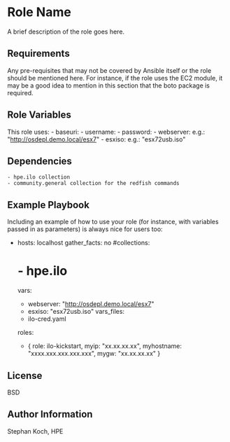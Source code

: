 Role Name
=========

A brief description of the role goes here.

Requirements
------------

Any pre-requisites that may not be covered by Ansible itself or the role should be mentioned here. For instance, if the role uses the EC2 module, it may be a good idea to mention in this section that the boto package is required.

Role Variables
--------------
This role uses:
    - baseuri: <ilo-ip>
    - username: <ilo-user>
    - password: <ilo-password>
    - webserver: <webserver from where to mount the virt. media> e.g.: "http://osdepl.demo.local/esx7"
    - esxiso: <name of the iso file> e.g.: "esx72usb.iso"


Dependencies
------------
    - hpe.ilo collection
    - community.general collection for the redfish commands

Example Playbook
----------------

Including an example of how to use your role (for instance, with variables passed in as parameters) is always nice for users too:

- hosts: localhost
  gather_facts: no
  #collections:
  #  - hpe.ilo
  
  vars:
    - webserver: "http://osdepl.demo.local/esx7"
    - esxiso: "esx72usb.iso"
  vars_files:
    - ilo-cred.yaml
    
  roles:
  - { role: ilo-kickstart, myip: "xx.xx.xx.xx", myhostname: "xxxx.xxx.xxx.xxx.xxx", mygw: "xx.xx.xx.xx"  }
    

License
-------

BSD

Author Information
------------------
Stephan Koch, HPE
